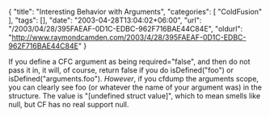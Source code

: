 {
	"title": "Interesting Behavior with Arguments",
	"categories": [
		"ColdFusion"
	],
	"tags": [],
	"date": "2003-04-28T13:04:02+06:00",
	"url": "/2003/04/28/395FAEAF-0D1C-EDBC-962F716BAE44C84E",
	"oldurl": "http://www.raymondcamden.com/2003/4/28/395FAEAF-0D1C-EDBC-962F716BAE44C84E"
}

If you define a CFC argument as being required="false", and then do not pass it in, it will, of course, return false if you do isDefined("foo") or isDefined("arguments.foo"). <i>However</i>, if you cfdump the arguments scope, you can clearly see foo (or whatever the name of your argument was) in the structure. The value is "[undefined struct value]", which to mean smells like null, but CF has no real support null.